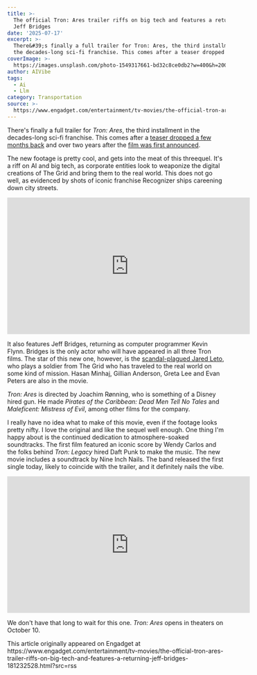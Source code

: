 ```yaml
---
title: >-
  The official Tron: Ares trailer riffs on big tech and features a returning
  Jeff Bridges
date: '2025-07-17'
excerpt: >-
  There&#39;s finally a full trailer for Tron: Ares, the third installment in
  the decades-long sci-fi franchise. This comes after a teaser dropped a few...
coverImage: >-
  https://images.unsplash.com/photo-1549317661-bd32c8ce0db2?w=400&h=200&fit=crop&auto=format
author: AIVibe
tags:
  - Ai
  - Llm
category: Transportation
source: >-
  https://www.engadget.com/entertainment/tv-movies/the-official-tron-ares-trailer-riffs-on-big-tech-and-features-a-returning-jeff-bridges-181232528.html?src=rss
---
```

<p>There&#39;s finally a full trailer for <em>Tron: Ares</em>, the third installment in the decades-long sci-fi franchise. This comes after a <a data-i13n="cpos:1;pos:1" href="https://www.youtube.com/watch?v=9KVG_X_7Naw">teaser dropped a few months back</a> and over two years after the <a data-i13n="cpos:2;pos:1" href="https://www.engadget.com/tron-3-jared-leto-disney-movie-192711855.html">film was first announced</a>.</p>
<p>The new footage is pretty cool, and gets into the meat of this threequel. It&#39;s a riff on AI and big tech, as corporate entities look to weaponize the digital creations of The Grid and bring them to the real world. This does not go well, as evidenced by shots of iconic franchise Recognizer ships careening down city streets.</p>
<span id="end-legacy-contents"></span><div id="03c22e8ef53d44c3a8974672c29fc2d0"><iframe width="560" height="315" src="https://www.youtube.com/embed/YShVEXb7-ic?si=KpEMJICpiZOfWMTQ" title="YouTube video player" frameborder="0" allowfullscreen></iframe></div>
<p>It also features Jeff Bridges, returning as computer programmer Kevin Flynn. Bridges is the only actor who will have appeared in all three Tron films. The star of this new one, however, is the <a data-i13n="cpos:3;pos:1" href="https://www.nbcwashington.com/video/news/national-international/video-jared-leto-denies-sexual-misconduct-allegations/3939270/">scandal-plagued Jared Leto</a>, who plays a soldier from The Grid who has traveled to the real world on some kind of mission. Hasan Minhaj, Gillian Anderson, Greta Lee and Evan Peters are also in the movie.</p>
<p><em>Tron: Ares</em> is directed by Joachim Rønning, who is something of a Disney hired gun. He made <em>Pirates of the Caribbean: Dead Men Tell No Tales</em> and <em>Maleficent: Mistress of Evil</em>, among other films for the company.</p>
<p>I really have no idea what to make of this movie, even if the footage looks pretty nifty. I love the original and like the sequel well enough. One thing I&#39;m happy about is the continued dedication to atmosphere-soaked soundtracks. The first film featured an iconic score by Wendy Carlos and the folks behind <em>Tron: Legacy</em> hired Daft Punk to make the music. The new movie includes a soundtrack by Nine Inch Nails. The band released the first single today, likely to coincide with the trailer, and it definitely nails the vibe.</p>
<div id="209cf6a129594652945dd969e0107a60"><iframe width="560" height="315" src="https://www.youtube.com/embed/-Sj-FmI5JfA?si=7zkdG_ohhTYNylv8" title="YouTube video player" frameborder="0" allowfullscreen></iframe></div>
<p>We don&#39;t have that long to wait for this one. <em>Tron: Ares</em> opens in theaters on October 10.</p>This article originally appeared on Engadget at https://www.engadget.com/entertainment/tv-movies/the-official-tron-ares-trailer-riffs-on-big-tech-and-features-a-returning-jeff-bridges-181232528.html?src=rss
